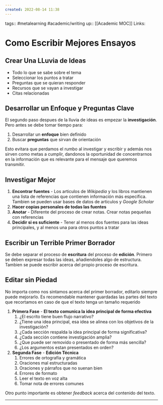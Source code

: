 ```yaml
---
created: 2022-08-14 11:38
---
```

tags:: #metalearning #academic/writing
up:: [[Academic MOC]]
Links: 
# Como Escribir Mejores Ensayos
## Crear Una LLuvia de Ideas
- Todo lo que se sabe sobre el tema
- Seleccionar los puntos a tratar
- Preguntas que se quieran responder
- Recursos que se vayan a investigar
- Citas relacionadas

## Desarrollar un Enfoque y Preguntas Clave
El segundo paso despues de la lluvia de ideas es empezar la **investigación**. Pero antes se debe tomar tiempo para:
1. Desarrollar un **enfoque** bien definido
2. Buscar **preguntas** que sirvan de orientación

Esto evitara que perdamos el rumbo al investigar y escribir y además nos sirven como metas a cumplir, dandonos la oportunidad de concentrarnos en la información que es relevante para el mensaje que queremos transmitir.

## Investigar Mejor
1. **Encontrar fuentes** - Los articulos de *Wikipedia* y los libros mantienen una lista de referencias que contienen información más especifica. Tambien se pueden usar bases de datos de articulos y *Google Scholar*
2. **Hacer copias personales de todas las fuentes**
3. **Anotar** - Diferente del proceso de crear notas. Crear notas pequeñas con referencias
4. **Decidir si es suficiente** - Tener al menos dos fuentes para las ideas principales, y al menos una para otros puntos a tratar

## Escribir un Terrible Primer Borrador
Se debe separar el proceso de **escritura** del proceso de **edición**. Primero se deben expresar todas las ideas, añadiendoles algo de estructura. Tambien se puede escribir acerca del propio proceso de escritura.

## Editar sin Piedad
No importa como nos sintamos acerca del primer borrador, editarlo siempre puede mejorarlo. Es recomendable mantener guardadas las partes del texto que recortamos en caso de que el texto tenga un tamaño requerido

1. **Primera Fase** - **El texto comunica la idea principal de forma efectiva**
	1. ¿El escrito tiene buen flujo narrativo?
	2. ¿Tiene una idea principal, esa idea se alinea con los objetivos de la investigación?
	3. ¿Cada sección respalda la idea principal de forma significativa?
	4. ¿Cada sección contiene investigación amplia?
	5. ¿Que puede ser removido o presentado de forma más sencilla?
	6. ¿Los argumentos estan presentados en orden?
2. **Segunda Fase** - **Edición Técnica**
	1. Errores de ortografía y gramática
	2. Oraciones mal estructuradas
	3. Oraciones y párrafos que no suenan bien
	4. Errores de formato
	5. Leer el texto en voz alta
	6. Tomar nota de errores comunes

Otro punto importante es obtener *feedback* acerca del contenido del texto.
___
